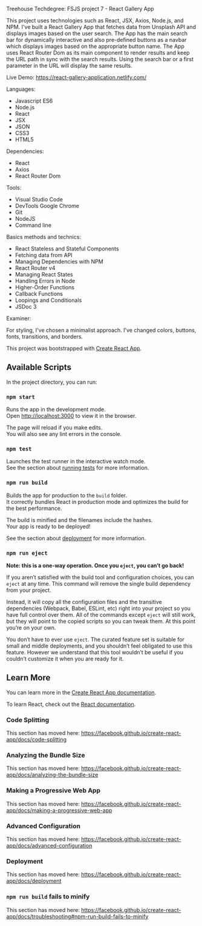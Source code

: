 Treehouse Techdegree: FSJS project 7 - React Gallery App

This project uses technologies such as React, JSX, Axios, Node.js, and NPM. I've built a React Gallery App that fetches data from Unsplash API and displays images based on the user search. The App has the main search bar for dynamically interactive and also pre-defined buttons as a navbar which displays images based on the appropriate button name. The App uses React Router Dom as its main component to render results and keep the URL path in sync with the search results. Using the search bar or a first parameter in the URL will display the same results.

Live Demo: https://react-gallery-application.netlify.com/

Languages:
- Javascript ES6
- Node.js
- React
- JSX
- JSON
- CSS3
- HTML5

Dependencies:
- React
- Axios
- React Router Dom

Tools:
- Visual Studio Code
- DevTools Google Chrome
- Git
- NodeJS
- Command line

Basics methods and technics:
- React Stateless and Stateful Components
- Fetching data from API
- Managing Dependencies with NPM
- React Router v4
- Managing React States
- Handling Errors in Node
- Higher-Order Functions
- Callback Functions
- Loopings and Conditionals
- JSDoc 3

Examiner:

For styling, I've chosen a minimalist approach. 
I've changed colors, buttons, fonts, transitions, and borders.

This project was bootstrapped with [Create React App](https://github.com/facebook/create-react-app).

## Available Scripts

In the project directory, you can run:

### `npm start`

Runs the app in the development mode.<br>
Open [http://localhost:3000](http://localhost:3000) to view it in the browser.

The page will reload if you make edits.<br>
You will also see any lint errors in the console.

### `npm test`

Launches the test runner in the interactive watch mode.<br>
See the section about [running tests](https://facebook.github.io/create-react-app/docs/running-tests) for more information.

### `npm run build`

Builds the app for production to the `build` folder.<br>
It correctly bundles React in production mode and optimizes the build for the best performance.

The build is minified and the filenames include the hashes.<br>
Your app is ready to be deployed!

See the section about [deployment](https://facebook.github.io/create-react-app/docs/deployment) for more information.

### `npm run eject`

**Note: this is a one-way operation. Once you `eject`, you can’t go back!**

If you aren’t satisfied with the build tool and configuration choices, you can `eject` at any time. This command will remove the single build dependency from your project.

Instead, it will copy all the configuration files and the transitive dependencies (Webpack, Babel, ESLint, etc) right into your project so you have full control over them. All of the commands except `eject` will still work, but they will point to the copied scripts so you can tweak them. At this point you’re on your own.

You don’t have to ever use `eject`. The curated feature set is suitable for small and middle deployments, and you shouldn’t feel obligated to use this feature. However we understand that this tool wouldn’t be useful if you couldn’t customize it when you are ready for it.

## Learn More

You can learn more in the [Create React App documentation](https://facebook.github.io/create-react-app/docs/getting-started).

To learn React, check out the [React documentation](https://reactjs.org/).

### Code Splitting

This section has moved here: https://facebook.github.io/create-react-app/docs/code-splitting

### Analyzing the Bundle Size

This section has moved here: https://facebook.github.io/create-react-app/docs/analyzing-the-bundle-size

### Making a Progressive Web App

This section has moved here: https://facebook.github.io/create-react-app/docs/making-a-progressive-web-app

### Advanced Configuration

This section has moved here: https://facebook.github.io/create-react-app/docs/advanced-configuration

### Deployment

This section has moved here: https://facebook.github.io/create-react-app/docs/deployment

### `npm run build` fails to minify

This section has moved here: https://facebook.github.io/create-react-app/docs/troubleshooting#npm-run-build-fails-to-minify

